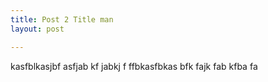 ```yaml
---
title: Post 2 Title man
layout: post

---
```

kasfblkasjbf asfjab kf jabkj f ffbkasfbkas bfk fajk fab kfba fa